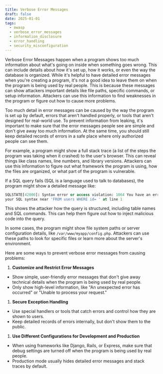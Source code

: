 ```yaml
---
title: Verbose Error Messages
draft: false
date: 2025-01-01
tags:
  - owasp
  - verbose_error_messages
  - information_disclosure
  - error_handling
  - security_misconfiguration
---
```


Verbose Error Messages happen when a program shows too much information about what's going on inside when something goes wrong. This can include details about how it's set up, how it works, or even the way the database is organized. While it's helpful to have detailed error messages when you're creating a program, it's not a good idea to leave them on when the program is being used by real people. This is because these messages can show attackers important details like file paths, specific commands, or setup information. Attackers can use this information to find weaknesses in the program or figure out how to cause more problems.

Too much detail in error messages can be caused by the way the program is set up by default, errors that aren't handled properly, or tools that aren't designed for real-world use. To prevent information from leaking, it's important to make sure that the error messages people see are simple and don't give away too much information. At the same time, you should still keep detailed records of errors in a safe place where only authorized people can see them.

For example, a program might show a full stack trace (a list of the steps the program was taking when it crashed) to the user's browser. This can reveal things like class names, line numbers, and library versions. Attackers can use this information to figure out what framework the program is using, how the files are organized, or what part of the program is vulnerable.

If a SQL query fails (SQL is a language used to talk to databases), the program might show a detailed message like:

```sql
SQLSTATE[42000]: Syntax error or access violation: 1064 You have an error in
your SQL syntax near 'FROM users WHERE id= ' at line 1
```

This shows the attacker how the query is structured, including table names and SQL commands. This can help them figure out how to inject malicious code into the query.

In some cases, the program might show file system paths or server configuration details, like `/var/www/myapp/config.php`. Attackers can use these paths to look for specific files or learn more about the server's environment.

Here are some ways to prevent verbose error messages from causing problems:

1. **Customize and Restrict Error Messages**
- Show simple, user-friendly error messages that don't give away technical details when the program is being used by real people.
- Only show high-level information, like "An unexpected error has occurred" or "Unable to process your request."
1. **Secure Exception Handling**
- Use special handlers or tools that catch errors and control how they are shown to users.
- Keep detailed records of errors internally, but don't show them to the public.
1. **Use Different Configurations for Development and Production**
- When using frameworks like Django, Rails, or Express, make sure that debug settings are turned off when the program is being used by real people.
- Production mode usually hides detailed error messages and stack traces by default.
